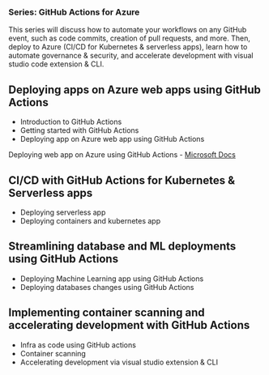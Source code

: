 ### Series: GitHub Actions for Azure

This series will discuss how to automate your workflows on any GitHub event, such as code commits, creation of pull requests, and more. Then, deploy to Azure (CI/CD for Kubernetes & serverless apps), learn how to automate governance & security, and accelerate development with visual studio code extension & CLI.

## Deploying apps on Azure web apps using GitHub Actions

* Introduction to GitHub Actions
* Getting started with GitHub Actions
* Deploying app on Azure web app using GitHub Actions

Deploying web app on Azure using GitHub Actions - [Microsoft Docs](https://docs.microsoft.com/en-us/azure/app-service/deploy-github-actions?tabs=applevel)

## CI/CD with GitHub Actions for Kubernetes & Serverless apps

* Deploying serverless app 
* Deploying containers and kubernetes app

## Streamlining database and ML deployments using GitHub Actions

* Deploying Machine Learning app using GitHub Actions 
* Deploying databases changes using GitHub Actions 

## Implementing container scanning and accelerating development with GitHub Actions

* Infra as code using GitHub actions
* Container scanning
* Accelerating development via visual studio extension & CLI







